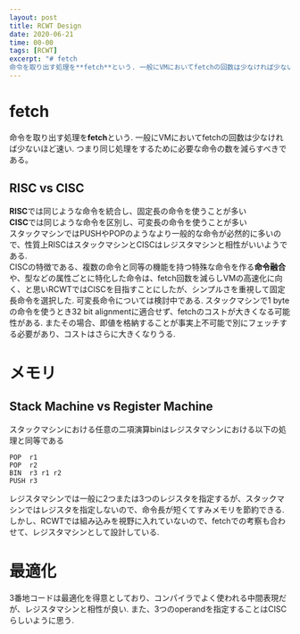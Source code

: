 ```yaml
---
layout: post
title: RCWT Design
date: 2020-06-21
time: 00-00
tags: [RCWT]
excerpt: "# fetch
命令を取り出す処理を**fetch**という. 一般にVMにおいてfetchの回数は少なければ少ないほど速い. つまり同じ処理をするために必要な命令の数を減らすべきである。"
---
```

# fetch
命令を取り出す処理を**fetch**という. 一般にVMにおいてfetchの回数は少なければ少ないほど速い. つまり同じ処理をするために必要な命令の数を減らすべきである。
## RISC vs CISC
**RISC**では同じような命令を統合し、固定長の命令を使うことが多い  
**CISC**では同じような命令を区別し、可変長の命令を使うことが多い  
スタックマシンではPUSHやPOPのようなより一般的な命令が必然的に多いので、性質上RISCはスタックマシンとCISCはレジスタマシンと相性がいいようである.  
CISCの特徴である、複数の命令と同等の機能を持つ特殊な命令を作る**命令融合**や、型などの属性ごとに特化した命令は、fetch回数を減らしVMの高速化に向く、と思いRCWTではCISCを目指すことにしたが、シンプルさを重視して固定長命令を選択した. 可変長命令については検討中である.
スタックマシンで1 byteの命令を使うとき32 bit alignmentに適合せず、fetchのコストが大きくなる可能性がある. またその場合、即値を格納することが事実上不可能で別にフェッチする必要があり、コストはさらに大きくなりうる.
# メモリ
## Stack Machine vs Register Machine
スタックマシンにおける任意の二項演算binはレジスタマシンにおける以下の処理と同等である
```
POP  r1
POP  r2
BIN  r3 r1 r2
PUSH r3
```
レジスタマシンでは一般に2つまたは3つのレジスタを指定するが、スタックマシンではレジスタを指定しないので、命令長が短くてすみメモリを節約できる.しかし、RCWTでは組み込みを視野に入れていないので、fetchでの考察も合わせて、レジスタマシンとして設計している.
# 最適化
3番地コードは最適化を得意としており、コンパイラでよく使われる中間表現だが、レジスタマシンと相性が良い. また、3つのoperandを指定することはCISCらしいように思う. 
